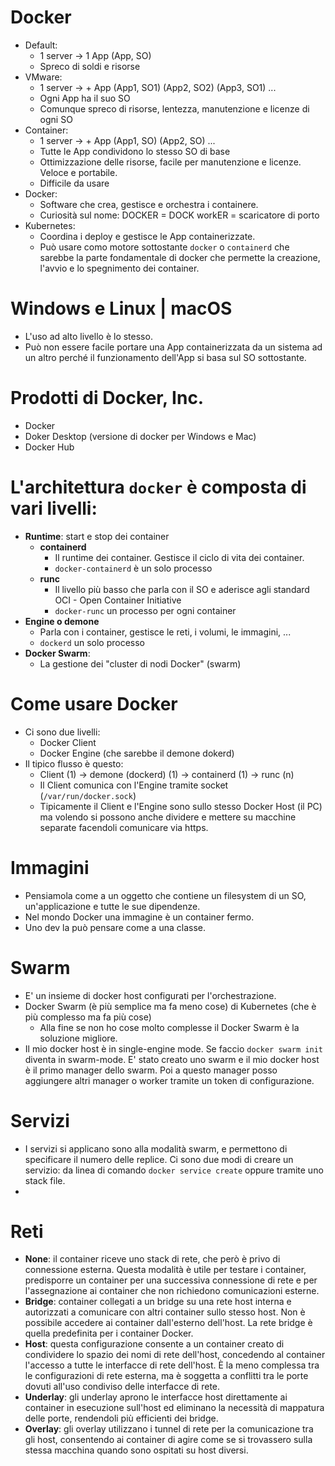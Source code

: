 # Docker
* Default:
    * 1 server -> 1 App (App, SO)
    * Spreco di soldi e risorse
* VMware:
    * 1 server -> + App (App1, SO1) (App2, SO2) (App3, SO1) ...
    * Ogni App ha il suo SO
    * Comunque spreco di risorse, lentezza, manutenzione e licenze di ogni SO
* Container:
    * 1 server -> + App (App1, SO) (App2, SO) ...
    * Tutte le App condividono lo stesso SO di base
    * Ottimizzazione delle risorse, facile per manutenzione e licenze. Veloce e portabile.
    * Difficile da usare
* Docker:
    * Software che crea, gestisce e orchestra i containere.
    * Curiosità sul nome: DOCKER = DOCK workER = scaricatore di porto
* Kubernetes:
    * Coordina i deploy e gestisce le App containerizzate.
    * Può usare como motore sottostante `docker` o `containerd` che sarebbe la parte fondamentale di docker che permette la creazione, l'avvio e lo spegnimento dei container.

# Windows e Linux | macOS
  * L'uso ad alto livello è lo stesso.
  * Può non essere facile portare una App containerizzata da un sistema ad un altro perché il funzionamento dell'App si basa sul SO sottostante.

# Prodotti di Docker, Inc.
  * Docker
  * Doker Desktop (versione di docker per Windows e Mac) 
  * Docker Hub

# L'architettura `docker` è composta di vari livelli:
  * __Runtime__: start e stop dei container
    * __containerd__
      * Il runtime dei container. Gestisce il ciclo di vita dei container.
      * `docker-containerd` è un solo processo
    * __runc__
      * Il livello più basso che parla con il SO e aderisce agli standard OCI - Open Container Initiative
      * `docker-runc` un processo per ogni container
  * __Engine o demone__
    * Parla con i container, gestisce le reti, i volumi, le immagini, ...
    * `dockerd` un solo processo
  * __Docker Swarm__:
    * La gestione dei "cluster di nodi Docker" (swarm)

# Come usare Docker
* Ci sono due livelli:
  * Docker Client
  * Docker Engine (che sarebbe il demone dokerd)
* Il tipico flusso è questo:
  * Client (1) -> demone (dockerd) (1) -> containerd (1) -> runc (n) 
  * Il Client comunica con l'Engine tramite socket (`/var/run/docker.sock`)
  * Tipicamente il Client e l'Engine sono sullo stesso Docker Host (il PC) ma volendo si possono anche dividere e mettere su macchine separate facendoli comunicare via https.

# Immagini
* Pensiamola come a un oggetto che contiene un filesystem di un SO, un'applicazione e tutte le sue dipendenze.
* Nel mondo Docker una immagine è un container fermo.
* Uno dev la può pensare come a una classe.

# Swarm
* E' un insieme di docker host configurati per l'orchestrazione.
* Docker Swarm (è più semplice ma fa meno cose) di Kubernetes (che è più complesso ma fa più cose)
  * Alla fine se non ho cose molto complesse il Docker Swarm è la soluzione migliore. 
* Il mio docker host è in single-engine mode. Se faccio `docker swarm init` diventa in swarm-mode. E' stato creato uno swarm e il mio docker host è il primo manager dello swarm. Poi a questo manager posso aggiungere
altri manager o worker tramite un token di configurazione.

# Servizi
* I servizi si applicano sono alla modalità swarm, e permettono di specificare il numero delle replice. Ci sono due modi di creare un servizio:
da linea di comando `docker service create` oppure tramite uno stack file.
* 
# Reti
* __None__: il container riceve uno stack di rete, che però è privo di connessione esterna. Questa modalità è utile per testare i container, predisporre un container per una successiva connessione di rete e per l'assegnazione ai container che non richiedono comunicazioni esterne.
* __Bridge__: container collegati a un bridge su una rete host interna e autorizzati a comunicare con altri container sullo stesso host. Non è possibile accedere ai container dall'esterno dell'host. La rete bridge è quella predefinita per i container Docker.
* __Host__: questa configurazione consente a un container creato di condividere lo spazio dei nomi di rete dell'host, concedendo al container l'accesso a tutte le interfacce di rete dell'host. È la meno complessa tra le configurazioni di rete esterna, ma è soggetta a conflitti tra le porte dovuti all'uso condiviso delle interfacce di rete.
* __Underlay__: gli underlay aprono le interfacce host direttamente ai container in esecuzione sull'host ed eliminano la necessità di mappatura delle porte, rendendoli più efficienti dei bridge.
* __Overlay__: gli overlay utilizzano i tunnel di rete per la comunicazione tra gli host, consentendo ai container di agire come se si trovassero sulla stessa macchina quando sono ospitati su host diversi.